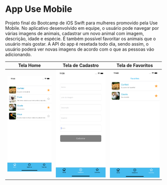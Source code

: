 # App Use Mobile
Projeto final do Bootcamp de iOS Swift para mulheres promovido pela Use Mobile. No aplicativo desenvolvido em equipe, o usuário pode navegar por várias imagens de animais, cadastrar um novo animal com imagem, descrição, idade e espécie. É também possível favoritar os animais que o usuário mais gostar. 
A API do app é resetada todo dia, sendo assim, o usuário poderá ver novas imagens de acordo com o que as pessoas vão adicionando. 

Tela Home | Tela de Cadastro | Tela de Favoritos 
---|---|---|
<img src="https://github.com/Giselleandrade/App-Use-Mobile/blob/main/Imagens/01.png"> | <img src="https://github.com/Giselleandrade/App-Use-Mobile/blob/main/Imagens/02.png"> | <img src="https://github.com/Giselleandrade/App-Use-Mobile/blob/main/Imagens/03.png"> 

